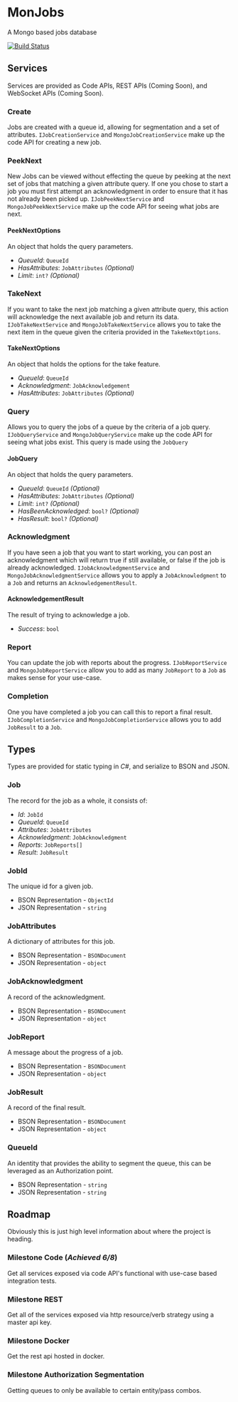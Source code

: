 # MonJobs
A Mongo based jobs database

[![Build Status](https://travis-ci.org/G3N7/MonJobs.svg?branch=master)](https://travis-ci.org/G3N7/MonJobs)

## Services
Services are provided as Code APIs, REST APIs (Coming Soon), and WebSocket APIs (Coming Soon).

### Create
Jobs are created with a queue id, allowing for segmentation and a set of attributes.
`IJobCreationService` and `MongoJobCreationService` make up the code API for creating a new job.

### PeekNext
New Jobs can be viewed without effecting the queue by peeking at the next set of jobs that matching a given attribute query.  If one you chose to start a job you must first attempt an acknowledgment in order to ensure that it has not already been picked up.
`IJobPeekNextService` and `MongoJobPeekNextService` make up the code API for seeing what jobs are next.

#### PeekNextOptions
An object that holds the query parameters.

* *QueueId*: `QueueId`
* *HasAttributes*: `JobAttributes` _(Optional)_
* *Limit*: `int?` _(Optional)_

### TakeNext
If you want to take the next job matching a given attribute query, this action will acknowledge the next available job and return its data.
`IJobTakeNextService` and `MongoJobTakeNextService` allows you to take the next item in the queue given the criteria provided in the `TakeNextOptions`.

#### TakeNextOptions
An object that holds the options for the take feature.

* *QueueId*: `QueueId`
* *Acknowledgment*: `JobAcknowledgement`
* *HasAttributes*: `JobAttributes` _(Optional)_

### Query
Allows you to query the jobs of a queue by the criteria of a job query.
`IJobQueryService` and `MongoJobQueryService` make up the code API for seeing what jobs exist.  This query is made using the `JobQuery`

#### JobQuery
An object that holds the query parameters.

* *QueueId*: `QueueId` _(Optional)_
* *HasAttributes*: `JobAttributes` _(Optional)_
* *Limit*: `int?` _(Optional)_
* *HasBeenAcknowledged*: `bool?` _(Optional)_
* *HasResult*: `bool?` _(Optional)_

### Acknowledgment
If you have seen a job that you want to start working, you can post an acknowledgment which will return true if still available, or false if the job is already acknowledged.
`IJobAcknowledgmentService` and `MongoJobAcknowledgmentService` allows you to apply a `JobAcknowledgment` to a `Job` and returns an `AcknowledgementResult`.

#### AcknowledgementResult
The result of trying to acknowledge a job.
* *Success*: `bool`

### Report
You can update the job with reports about the progress.
`IJobReportService` and `MongoJobReportService` allow you to add as many `JobReport` to a `Job` as makes sense for your use-case.

### Completion
One you have completed a job you can call this to report a final result.
`IJobCompletionService` and `MongoJobCompletionService` allows you to add `JobResult` to a `Job`.

## Types
Types are provided for static typing in _C#_, and serialize to BSON and JSON.

### Job
The record for the job as a whole, it consists of:
* *Id*: `JobId`
* *QueueId*: `QueueId`
* *Attributes*: `JobAttributes`
* *Acknowledgment*: `JobAcknowledgment`
* *Reports*: `JobReports[]`
* *Result*: `JobResult`

### JobId
The unique id for a given job.
* BSON Representation - `ObjectId`
* JSON Representation - `string`

### JobAttributes
A dictionary of attributes for this job.
* BSON Representation - `BSONDocument`
* JSON Representation - `object`

### JobAcknowledgment
A record of the acknowledgment.
* BSON Representation - `BSONDocument`
* JSON Representation - `object`

### JobReport
A message about the progress of a job.
* BSON Representation - `BSONDocument`
* JSON Representation - `object`

### JobResult
A record of the final result.
* BSON Representation - `BSONDocument`
* JSON Representation - `object`

### QueueId
An identity that provides the ability to segment the queue, this can be leveraged as an Authorization point.
* BSON Representation - `string`
* JSON Representation - `string`

## Roadmap
Obviously this is just high level information about where the project is heading.

### Milestone Code (*Achieved 6/8*)
Get all services exposed via code API's functional with use-case based integration tests.

### Milestone REST
Get all of the services exposed via http resource/verb strategy using a master api key.

### Milestone Docker
Get the rest api hosted in docker.

### Milestone Authorization Segmentation
Getting queues to only be available to certain entity/pass combos.